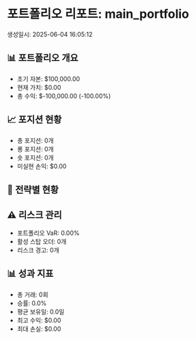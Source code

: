 
# 포트폴리오 리포트: main_portfolio
생성일시: 2025-06-04 16:05:12

## 📊 포트폴리오 개요
- 초기 자본: $100,000.00
- 현재 가치: $0.00
- 총 수익: $-100,000.00 (-100.00%)

## 📈 포지션 현황
- 총 포지션: 0개
- 롱 포지션: 0개
- 숏 포지션: 0개
- 미실현 손익: $0.00

## 🎯 전략별 현황


## ⚠️ 리스크 관리
- 포트폴리오 VaR: 0.00%
- 활성 스탑 오더: 0개
- 리스크 경고: 0개

## 📊 성과 지표
- 총 거래: 0회
- 승률: 0.0%
- 평균 보유일: 0.0일
- 최고 수익: $0.00
- 최대 손실: $0.00
